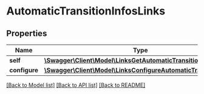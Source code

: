 # AutomaticTransitionInfosLinks

## Properties
Name | Type | Description | Notes
------------ | ------------- | ------------- | -------------
**self** | [**\Swagger\Client\Model\LinksGetAutomaticTransitionsLink**](LinksGetAutomaticTransitionsLink.md) |  | 
**configure** | [**\Swagger\Client\Model\LinksConfigureAutomaticTransitionsLink**](LinksConfigureAutomaticTransitionsLink.md) |  | 

[[Back to Model list]](../README.md#documentation-for-models) [[Back to API list]](../README.md#documentation-for-api-endpoints) [[Back to README]](../README.md)


